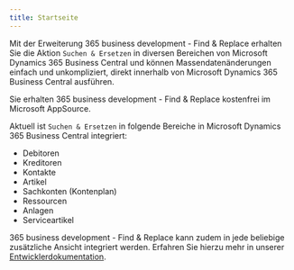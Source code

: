 ```yaml
---
title: Startseite
---
```


Mit der Erweiterung 365 business development - Find & Replace erhalten Sie die Aktion `Suchen & Ersetzen` in diversen Bereichen von Microsoft Dynamics 365 Business Central und können Massendatenänderungen einfach und unkompliziert, direkt innerhalb von Microsoft Dynamics 365 Business Central ausführen.

Sie erhalten 365 business development - Find & Replace kostenfrei im Microsoft AppSource.

Aktuell ist `Suchen & Ersetzen` in folgende Bereiche in Microsoft Dynamics 365 Business Central integriert:

 - Debitoren
 - Kreditoren
 - Kontakte
 - Artikel
 - Sachkonten (Kontenplan)
 - Ressourcen
 - Anlagen
 - Serviceartikel

365 business development - Find & Replace kann zudem in jede beliebige zusätzliche Ansicht integriert werden.
Erfahren Sie hierzu mehr in unserer [Entwicklerdokumentation](https://docs.365businessdev.com/de-de/al-developer/find-and-replace.md).